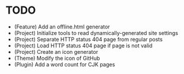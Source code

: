 # TODO

* (Feature) Add an offline.html generator
* (Project) Initialize tools to read dynamically-generated site settings
* (Project) Separate HTTP status 404 page from regular posts
* (Project) Load HTTP status 404 page if page is not valid
* (Project) Create an icon generator
* (Theme) Modify the icon of GitHub
* (Plugin) Add a word count for CJK pages
